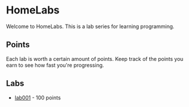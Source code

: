 # HomeLabs

Welcome to HomeLabs. This is a lab series for learning programming.

## Points

Each lab is worth a certain amount of points. Keep track of the points
you earn to see how fast you're progressing.

## Labs

* [lab001](./lab001/README.md) - 100 points
